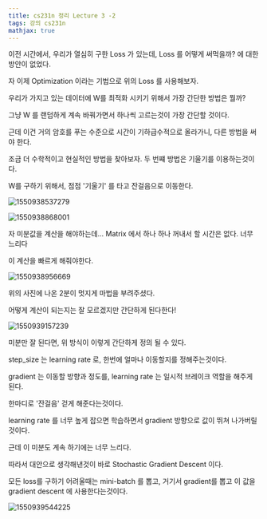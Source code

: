 ```yaml
---
title: cs231n 정리 Lecture 3 -2
tags: 강의 cs231n
mathjax: true
---
```



이전 시간에서, 우리가 열심히 구한 Loss 가 있는데, Loss 를 어떻게 써먹을까? 에 대한 방안이 없었다.

자 이제 Optimization 이라는 기법으로 위의 Loss 를 사용해보자.



우리가 가지고 있는 데이터에 W를 최적화 시키기 위해서 가장 간단한 방법은 뭘까?

그냥 W 를 랜덤하게 계속 바꿔가면서 하나씩 고르는것이 가장 간단할 것이다.

근데 이건 거의 암호를 푸는 수준으로 시간이 기하급수적으로 올라가니, 다른 방법을 써야 한다.



조금 더 수학적이고 현실적인 방법을 찾아보자. 두 번쨰 방법은 기울기를 이용하는것이다.

W를 구하기 위해서, 점점 '기울기' 를 타고 잔걸음으로 이동한다.

![1550938537279](https://strutive07.github.io/assets/images/til_images/images/1550938537279.png)

![1550938868001](https://strutive07.github.io/assets/images/til_images/images/1550938868001.png)

자 미분값을 계산을 해야하는데... Matrix 에서 하나 하나 꺼내서 할 시간은 없다. 너무 느리다

이 계산을 빠르게 해줘야한다.

![1550938956669](https://strutive07.github.io/assets/images/til_images/images/1550938956669.png)

위의 사진에 나온 2분이 멋지게 마법을 부려주셨다.

어떻게 계산이 되는지는 잘 모르겠지만 간단하게 된다한다!



![1550939157239](https://strutive07.github.io/assets/images/til_images/images/1550939157239.png)

미분만 잘 된다면, 위 방식이 이렇게 간단하게 정의 될 수 있다.

step_size 는 learning rate 로, 한번에 얼마나 이동할지를 정해주는것이다.

gradient 는 이동할 방향과 정도를, learning rate 는 일시적 브레이크 역할을 해주게 된다.

한마디로 '잔걸음' 걷게 해준다는것이다.

learning rate 를 너무 높게 잡으면 학습하면서 gradient 방향으로 값이 뛰쳐 나가버릴것이다.



근데 이 미분도 계속 하기에는 너무 느리다.

따라서 대안으로 생각해낸것이 바로 Stochastic Gradient Descent 이다.

모든 loss를 구하기 어려울때는 mini-batch 를 뽑고, 거기서 gradient를 뽑고 이 값을 gradient descent 에 사용한다는것이다.

![1550939544225](https://strutive07.github.io/assets/images/til_images/images/1550939544225.png)
